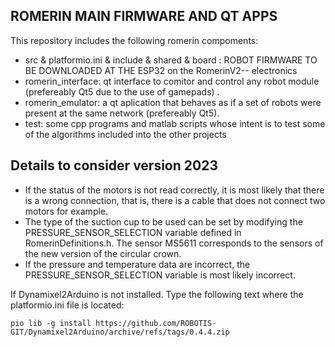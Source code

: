 ## ROMERIN MAIN FIRMWARE AND QT APPS
This repository includes the following romerin compoments:
 - src & platformio.ini & include & shared & board : ROBOT FIRMWARE TO BE DOWNLOADED AT THE ESP32 on the RomerinV2-- electronics
 - romerin_interface: qt interface to comitor and control any robot module (prefereably Qt5 due to the use of gamepads) .
 - romerin_emulator: a qt aplication that behaves as if a set of robots were present at the same network (prefereably Qt5).
 - test: some cpp programs and matlab scripts whose intent is to test some of the algorithms included into the other projects

 


## Details to consider version 2023

 - If the status of the motors is not read correctly, it is most likely that there is a wrong connection, that is, there is a cable that does not connect two motors for example.
 - The type of the suction cup to be used can be set by modifying the PRESSURE_SENSOR_SELECTION variable defined in RomerinDefinitions.h. The sensor MS5611 corresponds to the sensors of the new version of the circular crown.
 - If the pressure and temperature data are incorrect, the PRESSURE_SENSOR_SELECTION variable is most likely incorrect.

If Dynamixel2Arduino is not installed. Type the following text where the platformio.ini file is located:
```
pio lib -g install https://github.com/ROBOTIS-GIT/Dynamixel2Arduino/archive/refs/tags/0.4.4.zip
```